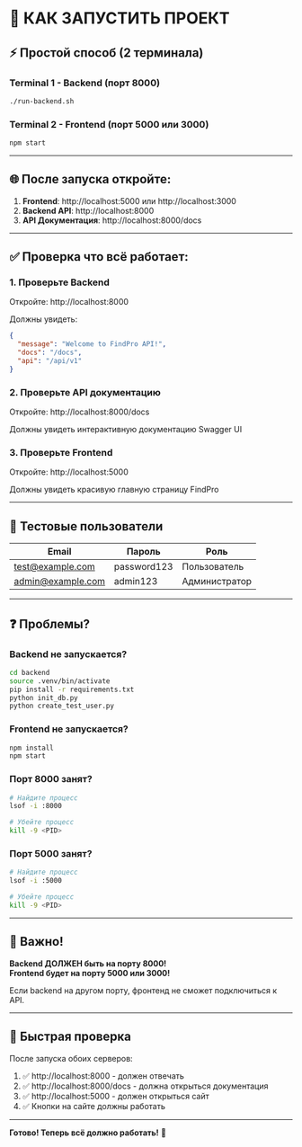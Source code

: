 # 🚀 КАК ЗАПУСТИТЬ ПРОЕКТ

## ⚡ Простой способ (2 терминала)

### Terminal 1 - Backend (порт 8000)
```bash
./run-backend.sh
```

### Terminal 2 - Frontend (порт 5000 или 3000)
```bash
npm start
```

---

## 🌐 После запуска откройте:

1. **Frontend**: http://localhost:5000 или http://localhost:3000
2. **Backend API**: http://localhost:8000
3. **API Документация**: http://localhost:8000/docs

---

## ✅ Проверка что всё работает:

### 1. Проверьте Backend
Откройте: http://localhost:8000

Должны увидеть:
```json
{
  "message": "Welcome to FindPro API!",
  "docs": "/docs",
  "api": "/api/v1"
}
```

### 2. Проверьте API документацию
Откройте: http://localhost:8000/docs

Должны увидеть интерактивную документацию Swagger UI

### 3. Проверьте Frontend
Откройте: http://localhost:5000

Должны увидеть красивую главную страницу FindPro

---

## 🔑 Тестовые пользователи

| Email | Пароль | Роль |
|-------|--------|------|
| test@example.com | password123 | Пользователь |
| admin@example.com | admin123 | Администратор |

---

## ❓ Проблемы?

### Backend не запускается?
```bash
cd backend
source .venv/bin/activate
pip install -r requirements.txt
python init_db.py
python create_test_user.py
```

### Frontend не запускается?
```bash
npm install
npm start
```

### Порт 8000 занят?
```bash
# Найдите процесс
lsof -i :8000

# Убейте процесс
kill -9 <PID>
```

### Порт 5000 занят?
```bash
# Найдите процесс
lsof -i :5000

# Убейте процесс
kill -9 <PID>
```

---

## 📝 Важно!

**Backend ДОЛЖЕН быть на порту 8000!**  
**Frontend будет на порту 5000 или 3000!**

Если backend на другом порту, фронтенд не сможет подключиться к API.

---

## 🎯 Быстрая проверка

После запуска обоих серверов:

1. ✅ http://localhost:8000 - должен отвечать
2. ✅ http://localhost:8000/docs - должна открыться документация
3. ✅ http://localhost:5000 - должен открыться сайт
4. ✅ Кнопки на сайте должны работать

---

**Готово! Теперь всё должно работать!** 🎉

